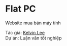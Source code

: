 Flat PC
========

Website mua bán máy tính

Tác giả: <a target='_blank' href='https://www.facebook.com/KelvinLee93'>Kelvin Lee</a><br/>
Dự án: Luận văn tốt nghiệp
